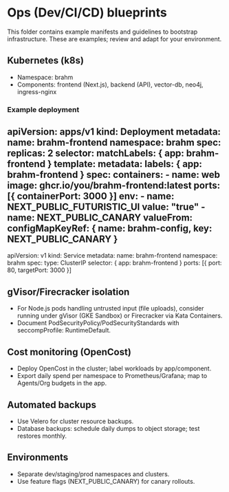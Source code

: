 # Ops (Dev/CI/CD) blueprints

This folder contains example manifests and guidelines to bootstrap infrastructure. These are examples; review and adapt for your environment.

## Kubernetes (k8s)

- Namespace: brahm
- Components: frontend (Next.js), backend (API), vector-db, neo4j, ingress-nginx

### Example deployment

apiVersion: apps/v1
kind: Deployment
metadata:
  name: brahm-frontend
  namespace: brahm
spec:
  replicas: 2
  selector:
    matchLabels: { app: brahm-frontend }
  template:
    metadata:
      labels: { app: brahm-frontend }
    spec:
      containers:
        - name: web
          image: ghcr.io/you/brahm-frontend:latest
          ports: [{ containerPort: 3000 }]
          env:
            - name: NEXT_PUBLIC_FUTURISTIC_UI
              value: "true"
            - name: NEXT_PUBLIC_CANARY
              valueFrom:
                configMapKeyRef: { name: brahm-config, key: NEXT_PUBLIC_CANARY }
---
apiVersion: v1
kind: Service
metadata:
  name: brahm-frontend
  namespace: brahm
spec:
  type: ClusterIP
  selector: { app: brahm-frontend }
  ports: [{ port: 80, targetPort: 3000 }]

## gVisor/Firecracker isolation

- For Node.js pods handling untrusted input (file uploads), consider running under gVisor (GKE Sandbox) or Firecracker via Kata Containers.
- Document PodSecurityPolicy/PodSecurityStandards with seccompProfile: RuntimeDefault.

## Cost monitoring (OpenCost)

- Deploy OpenCost in the cluster; label workloads by app/component.
- Export daily spend per namespace to Prometheus/Grafana; map to Agents/Org budgets in the app.

## Automated backups

- Use Velero for cluster resource backups.
- Database backups: schedule daily dumps to object storage; test restores monthly.

## Environments

- Separate dev/staging/prod namespaces and clusters.
- Use feature flags (NEXT_PUBLIC_CANARY) for canary rollouts.


